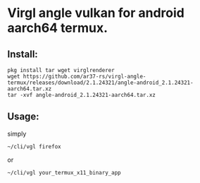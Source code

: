 # Virgl angle vulkan for android aarch64 termux.
## Install:
```
pkg install tar wget virglrenderer
wget https://github.com/ar37-rs/virgl-angle-termux/releases/download/2.1.24321/angle-android_2.1.24321-aarch64.tar.xz
tar -xvf angle-android_2.1.24321-aarch64.tar.xz
```
## Usage:
simply
```
~/cli/vgl firefox
```
or
```
~/cli/vgl your_termux_x11_binary_app
```
